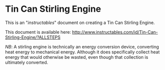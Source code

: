 Tin Can Stirling Engine
=======================

This is an "*instructables*" document on creating a Tin Can Stirling Engine.

This document is available here:
http://www.instructables.com/id/Tin-Can-Stirling-Engine/?ALLSTEPS

*NB*: A stirling engine is technically an energy conversion device, converting heat energy to mechanical energy.  Although it does specifically collect heat energy that would otherwise be wasted, even though that collection is ultimately converted.
